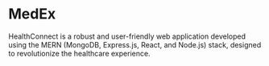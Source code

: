 # MedEx
HealthConnect is a robust and user-friendly web application developed using the MERN (MongoDB, Express.js, React, and Node.js) stack, designed to revolutionize the healthcare experience.
